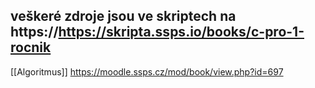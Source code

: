 ## veškeré zdroje jsou ve skriptech na https://https://skripta.ssps.io/books/c-pro-1-rocnik
[[Algoritmus]]
https://moodle.ssps.cz/mod/book/view.php?id=697

